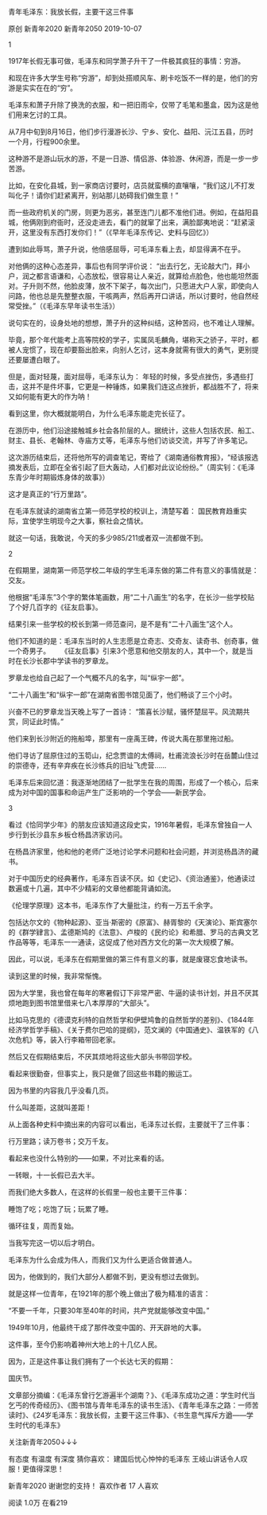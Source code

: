 青年毛泽东：我放长假，主要干这三件事

原创 新青年2020  新青年2050  2019-10-07


1

1917年长假无事可做，毛泽东和同学萧子升干了一件极其疯狂的事情：穷游。

和现在许多大学生号称“穷游”，却到处搭顺风车、刷卡吃饭不一样的是，他们的穷游是实实在在的“穷”。

毛泽东和萧子升除了换洗的衣服，和一把旧雨伞，仅带了毛笔和墨盒，因为这是他们用来乞讨的工具。

从7月中旬到8月16日，他们步行漫游长沙、宁乡、安化、益阳、沅江五县，历时一个月，行程900余里。

这种游不是游山玩水的游，不是一日游、情侣游、体验游、休闲游，而是一步一步苦游。

比如，在安化县城，到一家商店讨要时，店员就蛮横的直嚷嚷，“我们这儿不打发叫化子！请你们赶紧离开，别站那儿妨碍我们做生意！”

而一些政府机关的门房，则更为恶劣，甚至连门儿都不准他们进。例如，在益阳县城，他俩刚到府衙时，还没走进去，看门的就窜了出来，满脸鄙夷地说：“赶紧滚开，这里没有东西打发你们！”（《早年毛泽东传记、史料与回忆》）

遭到如此辱骂，萧子升说，他倍感屈辱，可毛泽东看上去，却显得满不在乎。

对他俩的这种心态差异，事后也有同学评价说：
“出去行乞，无论敲大门，拜小户，润之都言语谦和，心态放松，很容易让人亲近，就算给点脸色，他也能坦然面对。子升则不然，他脸皮薄，放不下架子，每次出门，只愿进大户人家，即使向人问路，他也总是先整整衣服，干咳两声，然后再开口讲话，所以讨要时，他自然经常受挫。”（《毛泽东早年读书生活》）

说句实在的，设身处地的想想，萧子升的这种纠结，这种苦闷，也不难让人理解。

毕竟，那个年代能考上高等院校的学子，实属凤毛麟角，堪称天之骄子，平时，都被人宠惯了，现在却要豁出脸来，向别人乞讨，这本身就需有很大的勇气，更别提还要屡遭白眼了。

但是，面对轻蔑，面对屈辱，毛泽东认为：
年轻的时候，多受点挫伤，多遇些打击，这并不是件坏事，它更是一种锤炼，如果我们连这点挫折，都战胜不了，将来又如何能有更大的作为呐！

看到这里，你大概就能明白，为什么毛泽东能走完长征了。

在游历中，他们沿途接触城乡社会各阶层的人。据统计，这些人包括农民、船工、财主、县长、老翰林、寺庙方丈等，毛泽东与他们访谈交流，并写了许多笔记。

这次游历结束后，还将他所写的调查笔记，寄给了《湖南通俗教育报》，“经该报选摘发表后，立即在全省引起了巨大轰动，人们都对此议论纷纷。”（周实钊：《毛泽东青少年时期锻炼身体的故事》）

这才是真正的“行万里路”。

在毛泽东就读的湖南省立第一师范学校的校训上，清楚写着：
国民教育趋重实际，宜使学生明现今之大事，察社会之情状。

就这一句话，我敢说，今天的多少985/211或者双一流都做不到。


2

在假期里，湖南第一师范学校二年级的学生毛泽东做的第二件有意义的事情就是：交友。

他根据“毛泽东”3个字的繁体笔画数，用“二十八画生”的名字，在长沙一些学校贴了个好几百字的《征友启事》。

结果引来一些学校的校长到第一师范查问，是不是有“二十八画生”这个人。

他们不知道的是：毛泽东当时的人生志愿是立奇志、交奇友、读奇书、创奇事，做一个奇男子。
　
《征友启事》引来3个愿意和他交朋友的人，其中一个，就是当时在长沙长郡中学读书的罗章龙。

罗章龙也给自己起了一个气概不凡的名字，叫“纵宇一郎”。

“二十八画生”和“纵宇一郎”在湖南省图书馆见面了，他们畅谈了三个小时。

兴奋不已的罗章龙当天晚上写了一首诗：
“策喜长沙赋，骚怀楚屈平。风流期共赏，同证此时情。”

他们来到长沙附近的拖船埠，那里有一座禹王碑，传说大禹在那里拖过船。

他们寻访了屈原住过的玉笱山，纪念贾谊的太傅祠，杜甫流浪长沙时在岳麓山住过的崇德寺，还有辛弃疾在长沙练兵的旧址飞虎营……

毛泽东后来回忆道：我逐渐地团结了一批学生在我的周围，形成了一个核心，后来成为对中国的国事和命运产生广泛影响的一个学会——新民学会。


3

看过《恰同学少年》的朋友应该知道这段史实，1916年暑假，毛泽东曾独自一人步行到长沙县东乡板仓杨昌济家访问。

在杨昌济家里，他和他的老师广泛地讨论学术问题和社会问题，并浏览杨昌济的藏书。

对于中国历史的经典著作，毛泽东百读不厌。如《史记》、《资治通鉴》，他通读过数遍或十几遍，其中不少精彩的文章他都能背诵如流。

《伦理学原理》这本书，毛泽东作了大量批注，约有一万五千余字。

包括达尔文的《物种起源》、亚当·斯密的《原富》、赫胥黎的《天演论》、斯宾塞尔的《群学肄言》、孟德斯鸠的《法意》、卢梭的《民约论》和希腊、罗马的古典文艺作品等等，毛泽东一一通读，这促成了他对西方文化的第一次大规模了解。

因此，可以说，毛泽东在假期里做的第三件有意义的事，就是废寝忘食地读书。

读到这里的时候，我非常惭愧。

因为大学里，我也曾在每年的寒暑假订下非常严密、牛逼的读书计划，并且不厌其烦地跑到图书馆里借来七八本厚厚的“大部头”。

比如马克思的《德谟克利特的自然哲学和伊壁鸠鲁的自然哲学的差别》、《1844年经济学哲学手稿》、《关于费尔巴哈的提纲》，范文澜的《中国通史》、温铁军的《八次危机》等，装入行李箱带回老家。

然后又在假期结束后，不厌其烦地将这些大部头书带回学校。

看起来很勤奋，但事实上，我只是做了回这些书籍的搬运工。

因为书里的内容我几乎没看几页。

什么叫差距，这就叫差距！

从上面各种史料中摘出来的内容可以看出，毛泽东过长假，主要就干了三件事：

行万里路；读万卷书；交万千友。

看起来也没什么特别的——如果，不对比来看的话。

一转眼，十一长假已去大半。

而我们绝大多数人，在这样的长假里一般也主要干三件事：

睡饱了吃；吃饱了玩；玩累了睡。

循环往复，周而复始。

当我写完这一切以后才明白。

毛泽东为什么会成为伟人，而我们又为什么更适合做普通人。

因为，他做到的，我们大部分人都做不到，更没有想过去做到。

就是这样一位青年，在1921年的那个晚上做出了极为精准的语言：

“不要一千年，只要30年至40年的时间，共产党就能够改变中国。”

1949年10月，他最终干成了那件改变中国的、开天辟地的大事。

这件事，至今仍影响着神州大地上的十几亿人民。

因为，正是这件事让我们拥有了一个长达七天的假期：

国庆节。

文章部分摘编：《毛泽东曾行乞游遍半个湖南？》、《毛泽东成功之道：学生时代当乞丐的传奇经历》、《图书馆与青年毛泽东的读书生活》、《青年毛泽东之路：一师苦读时》、《24岁毛泽东：我放长假，主要干这三件事》、《书生意气挥斥方遒——学生时代的毛泽东》

关注新青年2050↓↓↓

有态度 有温度 有深度
猜你喜欢：
建国后忧心忡忡的毛泽东
王岐山讲话令人叹服！更值得深思！

新青年2020
谢谢您的支持！
喜欢作者
17 人喜欢

阅读 1.0万
 在看219
